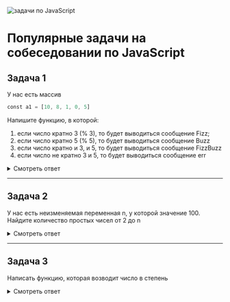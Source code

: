 
![](https://avatars.mds.yandex.net/i?id=8c5468d51c8b47635eaabe567064b256-4411346-images-thumbs&n=13 "задачи по JavaScript")
# Популярные задачи на собеседовании по JavaScript

## **Задача 1** ##
У нас есть массив 
```javascript
сonst a1 = [10, 8, 1, 0, 5]
```
Напишите функцию, в которой:
1. если число кратно 3 (% 3), то будет выводиться сообщение Fizz;
2. если число кратно 5 (% 5), то будет выводиться сообщение Buzz
3. eсли число кратно и 3, и 5, то будет выводиться сообщение FizzBuzz
4. если число не кратно 3 и 5, то будет выводиться сообщение err


<details>
<summary>Смотреть ответ</summary>

Реализация
1. Нужно пройти по массиву (минимальное количество раз)
2. Проверить каждое число на кратность 3 и 5 
```javascript
function FizzBuzz(arr) {
   for (let i = 0; i < arr.length; i++) {

      let outString = "";
      if (arr[i] % 3 === 0) {
         outString += "Fizz"
      }
      if (arr[i] % 5 === 0) {
         outString += "Buzz"
      } else {
         console.log("err");
      }

      console.log(outString);

   }
}
FizzBuzz(a1);
```
   


</details>
<hr />

## **Задача 2** ##
У нас есть неизменяемая переменная n, у которой значение 100. 
Найдите количество простых чисел от 2 до n

<details>
<summary>Смотреть ответ</summary>

Реализация
1. Нужно пройти по каждому числу от 2 до n
2. Проверить, простое ли оно, если простое, прибавить 1
```javascript
const n = 100;

function isPrime(val) {
   for (let i=2; i<val;i++){
      if(val % i === 0) return false;
   }
   return true;
}

function countPrimes(n) {
   let counter = 0;
   for (let i=2; i<=n; i++) {
      if (isPrime(i)) counter++;
   }
   return counter;
}

const primes = countPrimes(100);
console.log(primes)
```
   

Ответ 25
</details>

<hr />

## **Задача 3** ##
Написать функцию, которая возводит число в степень

<details>
<summary>Смотреть ответ</summary>
Реализация
1. Берем число
2. Умножаем на себя p раз

```javascript
function pow(num,p) {
   let answer;

   answer = num;
   for (let i=0; i< p-1; i++){
   answer = answer * num;
   }

   return answer;
}
let val = pow(2,10)
console.log(val)
```